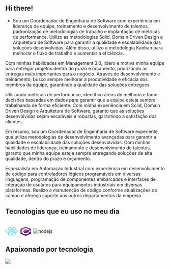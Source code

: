 ## Hi there! 

- Sou um Coordenador de Engenharia de Software com experiência em liderança de equipe, treinamento e desenvolvimento de talentos, padronização de metodologias de trabalho e implantação de métricas de performance. Utilizo as metodologias Solid, Domain Driven Design e Arquitetura de Software para garantir a qualidade e escalabilidade das soluções desenvolvidas. Além disso, utilizo a metodologia Kanban para melhorar o fluxo de trabalho e aumentar a eficiência.

Com minhas habilidades em Management 3.0, lidero e motiva minha equipe para entregar projetos dentro do prazo e orçamento, priorizando as entregas mais importantes para o negócio. Através de desenvolvimento e treinamento, busco sempre melhorar a produtividade e eficácia dos membros da equipe, garantindo a qualidade das soluções entregues.

Utilizando métricas de performance, identifico áreas de melhoria e tomo decisões baseadas em dados para garantir que a equipe esteja sempre trabalhando de forma eficiente. Com minha experiência em Solid, Domain Driven Design e Arquitetura de Software, garanto que as soluções desenvolvidas sejam escaláveis e robustas, garantindo a satisfação dos clientes.

Em resumo, sou um Coordenador de Engenharia de Software experiente, que utiliza metodologias de desenvolvimento avançadas para garantir a qualidade e escalabilidade das soluções desenvolvidas. Com minhas habilidades de liderança, treinamento e desenvolvimento de talentos, garanto que minha equipe esteja sempre entregando soluções de alta qualidade, dentro do prazo e orçamento.

Especialista em Automação Industrial com experiência em desenvolvimento de código para controladores lógicos programáveis em diversas linguagens, programação de componentes embarcados e interfaces de interação de usuários para equipamentos industriais em diversas plataformas. Realizo a manutenção de código conforme atualizações de campo e ofereço suporte aos outros departamentos da empresa.


## Tecnologias que eu uso no meu dia

<div style="display: inline_block"><br>
  <img align="center" alt="Rafa-React" height="30" width="40" src="https://raw.githubusercontent.com/devicons/devicon/master/icons/react/react-original.svg">
  <img align="center" alt="Rafa-Csharp" height="30" width="40" src="https://raw.githubusercontent.com/devicons/devicon/master/icons/csharp/csharp-original.svg">
  <img align="center" alt="nodejs" src="https://img.shields.io/badge/Node.js-43853D?style=for-the-badge&logo=node.js&logoColor=white" />
</div>
  
  ## Apaixonado por tecnologia 
 
<div> 

  <a href="https://www.linkedin.com/in/frankwillian/" target="_blank"><img src="https://img.shields.io/badge/-LinkedIn-%230077B5?style=for-the-badge&logo=linkedin&logoColor=white" target="_blank"></a> 
  
</div>
